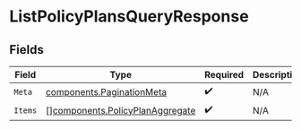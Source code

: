 # ListPolicyPlansQueryResponse


## Fields

| Field                                                                              | Type                                                                               | Required                                                                           | Description                                                                        |
| ---------------------------------------------------------------------------------- | ---------------------------------------------------------------------------------- | ---------------------------------------------------------------------------------- | ---------------------------------------------------------------------------------- |
| `Meta`                                                                             | [components.PaginationMeta](../../models/components/paginationmeta.md)             | :heavy_check_mark:                                                                 | N/A                                                                                |
| `Items`                                                                            | [][components.PolicyPlanAggregate](../../models/components/policyplanaggregate.md) | :heavy_check_mark:                                                                 | N/A                                                                                |
